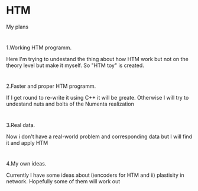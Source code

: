 # HTM

My plans
#
1.Working HTM programm.

Here I'm trying to undestand the thing about how HTM work but not on the theory level but make it myself. So "HTM toy" is created.
#
2.Faster and proper HTM programm.

If I get round to re-write it using C++ it will be greate. Otherwise I will try to undestand nuts and bolts of the Numenta realization
#
3.Real data.

Now i don't have a real-world problem and corresponding data but I will find it and apply HTM
#
4.My own ideas.

Currently I have some ideas about i)encoders for HTM and ii) plastisity in network. Hopefully some of them will work out
